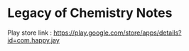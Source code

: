 # Legacy of Chemistry Notes
Play store link : https://play.google.com/store/apps/details?id=com.happy.jay


